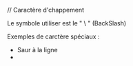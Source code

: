 


// Caractère d'chappement

Le symbole utiliser est le " \ " (BackSlash)

Exemples de carctère spéciaux : 
- Saur à la ligne
- 